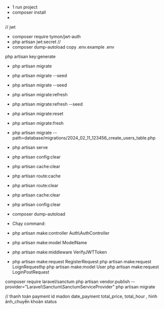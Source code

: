 - 1 run project
- composer install
- 
// jwt
- composer require tymon/jwt-auth
- php artisan jwt:secret
//
- composer dump-autoload
copy .env.example .env

php artisan key:generate

- php artisan migrate
- php artisan migrate --seed
- php artisan migrate --seed
- php artisan migrate:refresh
- php artisan migrate:refresh --seed
- php artisan migrate:reset
- php artisan migrate:fresh
- php artisan migrate --path=database/migrations/2024_02_11_123456_create_users_table.php
- php artisan serve
- php artisan config:clear
- php artisan cache:clear
- php artisan route:cache

- php artisan route:clear
- php artisan cache:clear
- php artisan config:clear
- composer dump-autoload


- Chạy command:
- php artisan make:controller Auth\AuthController
- php artisan make:model ModelName
- php artisan make:middleware VerifyJWTToken
- php artisan make:request RegisterRequest
php artisan make:request LoignRequesthp 
php artisan make:model User
php artisan make:request LoginPostRequest

composer require laravel/sanctum
php artisan vendor:publish --provider="Laravel\Sanctum\SanctumServiceProvider"
php artisan migrate


// thanh toán
payment
id madon date_payment total_price, total_hour , hình ảnh_chuyển khoản status